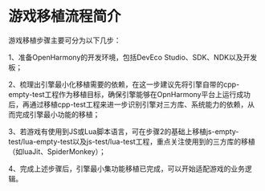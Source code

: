 # 游戏移植流程简介

游戏移植步骤主要可分为以下几步：

1、准备OpenHarmony的开发环境，包括DevEco Studio、SDK、NDK以及开发板；

2、梳理出引擎最小化移植需要的依赖，在这一步建议先将引擎自带的cpp-empty-test工程作为移植目标，确保引擎能够在OpnHarmony平台上运行成功后，再通过移植cpp-test工程来进一步识别引擎对三方库、系统能力的依赖，从而完成引擎最小功能的移植；

3、若游戏有使用到JS或Lua脚本语言，可在步骤2的基础上移植js-empty-test/lua-empty-test以及js-test/lua-test工程，重点关注使用到的三方库的移植（如luaJit、SpiderMonkey）；

4、完成上述步骤后，引擎最小集功能移植已完成，可以开始适配游戏的业务逻辑。